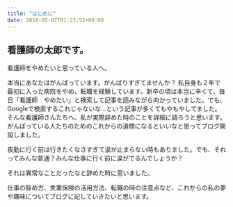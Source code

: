 ```yaml
---
title: "はじめに"
date: 2018-05-07T01:23:52+09:00
---
```


## 看護師の太郎です。

看護師をやめたいと思っている人へ。

本当にあなたはがんばっています。がんばりすぎてませんか？
私自身も２年で最初に入った病院をやめ、転職を経験しています。新卒の頃は本当に辛くて、毎日「看護師　やめたい」と検索して記事を読みながら向かっていました。でも、Googleで検索するこれじゃないな...という記事が多くてもやもやしてました。そんな看護師さんたちへ、私が実際辞めた時のことを詳細に語ろうと思います。がんばっている人たちのためのこれからの道標になるといいなと思ってブログ開設しました。

夜勤に行く前は行きたくなさすぎて涙が止まらない時もありました。でも、それってみんな普通？みんな仕事に行く前に涙がでるんでしょうか？

それは異常なことだったなと辞めた時に思いました。

仕事の辞め方、失業保険の活用方法、転職の時の注意点など、これからの私の夢や趣味についてブログに記していきたいと思います。　
